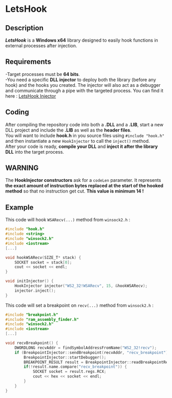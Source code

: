 # LetsHook
## Description
***LetsHook*** is a **Windows x64** library designed to easily hook functions in external processes after injection.
## Requirements
-Target processes must be **64 bits**.  
-You need a specific **DLL injector** to deploy both the library (before any hook) and the hooks you created. The injector will also act as a debugger and communicate through a pipe with the targeted process. You can find it here : [LetsHook Injector](https://github.com/h311d1n3r/LetsHook-Injector)  
## Coding
After compiling the repository code into both a **.DLL** and a **.LIB**, start a new DLL project and include the **.LIB** as well as the **header files**.  
You will want to include **hook.h** in you source files using `#include "hook.h"` and then instantiate a new `HookInjector` to call the `inject()` method.  
After your code is ready, **compile your DLL** and **inject it after the library DLL** into the target process.
## WARNING
The **HookInjector constructors** ask for a `codeLen` parameter. It represents **the exact amount of instruction bytes replaced at the start of the hooked method** so that no instruction get cut. **This value is minimum 14 !**
## Example
This code will hook `WSARecv(...)` method from `winsock2.h` :

```C++
#include "hook.h"
#include <string>
#include "winsock2.h"
#include <iostream>
[...]

void hookWSARecv(SIZE_T* stack) {
    SOCKET socket = stack[0];
    cout << socket << endl;
}

void initInjector() {
    HookInjector injector("WS2_32!WSARecv", 15, &hookWSARecv);
    injector.inject();
}
```

This code will set a breakpoint on `recv(...)` method from `winsock2.h` :

```C++
#include "breakpoint.h"
#include "ram_assembly_finder.h"
#include "winsock2.h"
#include <iostream>
[...]

void recvBreakpoint() {
    DWORDLONG recvAddr = findSymbolAddressFromName("WS2_32!recv");
    if (BreakpointInjector::sendBreakpoint(recvAddr, "recv_breakpoint")) {
        BreakpointInjector::startDebugger();
        BREAKPOINT_RESULT result = BreakpointInjector::readBreakpointResult();
        if(!result.name.compare("recv_breakpoint")) {
            SOCKET socket = result.regs.RCX;
            cout << hex << socket << endl;
        }
    }
}
```
